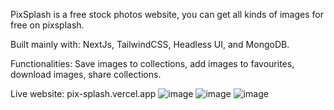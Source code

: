 PixSplash is a free stock photos website, you can get all kinds of images for free on pixsplash.

Built mainly with: NextJs, TailwindCSS, Headless UI, and MongoDB.

Functionalities: Save images to collections, add images to favourites, download images, share collections.

Live website: pix-splash.vercel.app
![image](https://github.com/AbassKoyang/pix-splash/assets/125982523/b198ba3f-1e31-4b12-9c99-498e1753f81a)
![image](https://github.com/AbassKoyang/pix-splash/assets/125982523/6df9bad8-ccfe-45c2-9aa8-39013a6099ad)
![image](https://github.com/AbassKoyang/pix-splash/assets/125982523/ece406d0-0067-4e5b-acc5-ea0eecf3688f)



